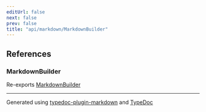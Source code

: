 ```yaml
---
editUrl: false
next: false
prev: false
title: "api/markdown/MarkdownBuilder"
---
```


## References

### MarkdownBuilder

Re-exports [MarkdownBuilder](/obsidian-js-engine-plugin-docs/api/api/markdown/markdownbuilder/classes/markdownbuilder/)

***

Generated using [typedoc-plugin-markdown](https://www.npmjs.com/package/typedoc-plugin-markdown) and [TypeDoc](https://typedoc.org/)
